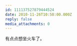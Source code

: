 ```yaml
---
id: 111137527879444524
date: 2010-11-26T10:58:00.000Z
reply: false
media_attachments: 0
---
```


有点点想坐火车了。 ​​​​

